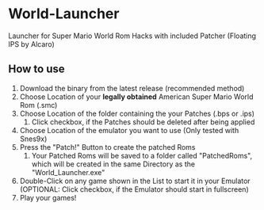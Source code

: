 # World-Launcher
Launcher for Super Mario World Rom Hacks with included Patcher (Floating IPS by Alcaro)

## How to use

1. Download the binary from the latest release (recommended method)
1. Choose Location of your **legally obtained** American Super Mario World Rom (.smc)
1. Choose Location of the folder containing the your Patches (.bps or .ips)
   1. Click checkbox, if the Patches should be deleted after being applied
1. Choose Location of the emulator you want to use (Only tested with Snes9x)
1. Press the "Patch!" Button to create the patched Roms
   1. Your Patched Roms will be saved to a folder called "PatchedRoms", which will be created in the same Directory as the "World_Launcher.exe"
1. Double-Click on any game shown in the List to start it in your Emulator (OPTIONAL: Click checkbox, if the Emulator should start in fullscreen)
1. Play your games!
